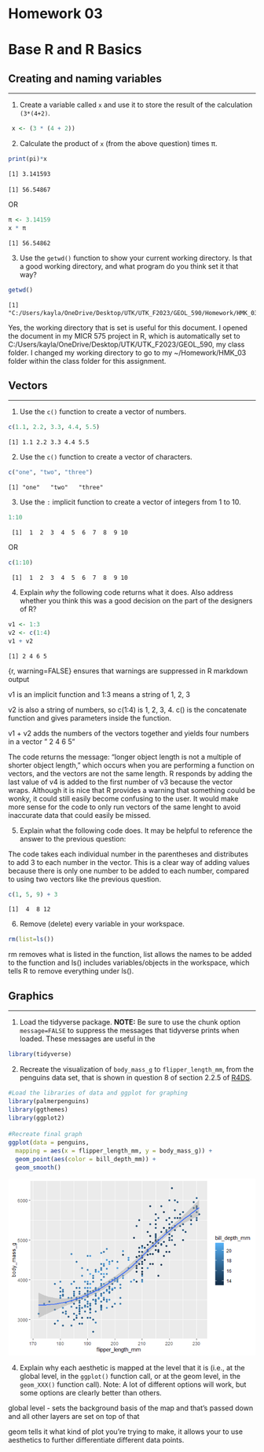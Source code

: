# Homework 03

# Base R and R Basics

## Creating and naming variables

------------------------------------------------------------------------

1.  Create a variable called `x` and use it to store the result of the
    calculation `(3*(4+2)`.

``` r
 x <- (3 * (4 + 2))
```

2.  Calculate the product of `x` (from the above question) times π.

``` r
print(pi)*x
```

    [1] 3.141593

    [1] 56.54867

OR

``` r
π <- 3.14159
x * π
```

    [1] 56.54862

3.  Use the `getwd()` function to show your current working directory.
    Is that a good working directory, and what program do you think set
    it that way?

``` r
getwd() 
```

    [1] "C:/Users/kayla/OneDrive/Desktop/UTK/UTK_F2023/GEOL_590/Homework/HMK_03"

Yes, the working directory that is set is useful for this document. I
opened the document in my MICR 575 project in R, which is automatically
set to C:/Users/kayla/OneDrive/Desktop/UTK/UTK_F2023/GEOL_590, my class
folder. I changed my working directory to go to my ~/Homework/HMK_03
folder within the class folder for this assignment.

## Vectors

------------------------------------------------------------------------

1.  Use the `c()` function to create a vector of numbers.

``` r
c(1.1, 2.2, 3.3, 4.4, 5.5)
```

    [1] 1.1 2.2 3.3 4.4 5.5

2.  Use the `c()` function to create a vector of characters.

``` r
c("one", "two", "three")
```

    [1] "one"   "two"   "three"

3.  Use the `:` implicit function to create a vector of integers from 1
    to 10.

``` r
1:10 
```

     [1]  1  2  3  4  5  6  7  8  9 10

OR

``` r
c(1:10)
```

     [1]  1  2  3  4  5  6  7  8  9 10

4.  Explain *why* the following code returns what it does. Also address
    whether you think this was a good decision on the part of the
    designers of R?

``` r
v1 <- 1:3
v2 <- c(1:4)
v1 + v2
```

    [1] 2 4 6 5

{r, warning=FALSE} ensures that warnings are suppressed in R markdown
output

v1 is an implicit function and 1:3 means a string of 1, 2, 3

v2 is also a string of numbers, so c(1:4) is 1, 2, 3, 4. c() is the
concatenate function and gives parameters inside the function.

v1 + v2 adds the numbers of the vectors together and yields four numbers
in a vector ” 2 4 6 5”

The code returns the message: “longer object length is not a multiple of
shorter object length,” which occurs when you are performing a function
on vectors, and the vectors are not the same length. R responds by
adding the last value of v4 is added to the first number of v3 because
the vector wraps. Although it is nice that R provides a warning that
something could be wonky, it could still easily become confusing to the
user. It would make more sense for the code to only run vectors of the
same lenght to avoid inaccurate data that could easily be missed.

5.  Explain what the following code does. It may be helpful to reference
    the answer to the previous question:

The code takes each individual number in the parentheses and distributes
to add 3 to each number in the vector. This is a clear way of adding
values because there is only one number to be added to each number,
compared to using two vectors like the previous question.

``` r
c(1, 5, 9) + 3
```

    [1]  4  8 12

6.  Remove (delete) every variable in your workspace.

``` r
rm(list=ls())
```

rm removes what is listed in the function, list allows the names to be
added to the function and ls() includes variables/objects in the
workspace, which tells R to remove everything under ls().

## Graphics

------------------------------------------------------------------------

1.  Load the tidyverse package. **NOTE:** Be sure to use the chunk
    option `message=FALSE` to suppress the messages that tidyverse
    prints when loaded. These messages are useful in the

``` r
library(tidyverse)
```

2.  Recreate the visualization of `body_mass_g` to `flipper_length_mm`,
    from the penguins data set, that is shown in question 8 of section
    2.2.5 of [R4DS](https://r4ds.hadley.nz/data-visualize).

``` r
#Load the libraries of data and ggplot for graphing
library(palmerpenguins)
library(ggthemes)
library(ggplot2)

#Recreate final graph 
ggplot(data = penguins, 
  mapping = aes(x = flipper_length_mm, y = body_mass_g)) + 
  geom_point(aes(color = bill_depth_mm)) + 
  geom_smooth() 
```

![](hmk_03_files/figure-commonmark/unnamed-chunk-13-1.png)

4.  Explain why each aesthetic is mapped at the level that it is (i.e.,
    at the global level, in the `ggplot()` function call, or at the geom
    level, in the `geom_XXX()` function call). Note: A lot of different
    options will work, but some options are clearly better than others.

global level - sets the background basis of the map and that’s passed
down and all other layers are set on top of that

geom tells it what kind of plot you’re trying to make, it allows your to
use aesthetics to further differentiate different data points.
